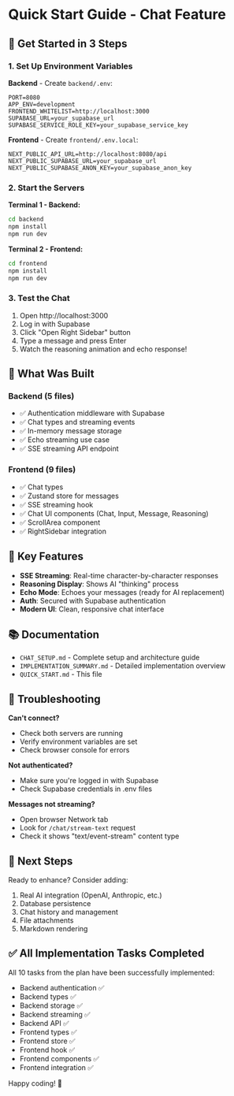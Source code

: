 # Quick Start Guide - Chat Feature

## 🚀 Get Started in 3 Steps

### 1. Set Up Environment Variables

**Backend** - Create `backend/.env`:
```env
PORT=8080
APP_ENV=development
FRONTEND_WHITELIST=http://localhost:3000
SUPABASE_URL=your_supabase_url
SUPABASE_SERVICE_ROLE_KEY=your_supabase_service_key
```

**Frontend** - Create `frontend/.env.local`:
```env
NEXT_PUBLIC_API_URL=http://localhost:8080/api
NEXT_PUBLIC_SUPABASE_URL=your_supabase_url
NEXT_PUBLIC_SUPABASE_ANON_KEY=your_supabase_anon_key
```

### 2. Start the Servers

**Terminal 1 - Backend:**
```bash
cd backend
npm install
npm run dev
```

**Terminal 2 - Frontend:**
```bash
cd frontend
npm install
npm run dev
```

### 3. Test the Chat

1. Open http://localhost:3000
2. Log in with Supabase
3. Click "Open Right Sidebar" button
4. Type a message and press Enter
5. Watch the reasoning animation and echo response!

## 📁 What Was Built

### Backend (5 files)
- ✅ Authentication middleware with Supabase
- ✅ Chat types and streaming events
- ✅ In-memory message storage
- ✅ Echo streaming use case
- ✅ SSE streaming API endpoint

### Frontend (9 files)
- ✅ Chat types
- ✅ Zustand store for messages
- ✅ SSE streaming hook
- ✅ Chat UI components (Chat, Input, Message, Reasoning)
- ✅ ScrollArea component
- ✅ RightSidebar integration

## 🎯 Key Features

- **SSE Streaming**: Real-time character-by-character responses
- **Reasoning Display**: Shows AI "thinking" process
- **Echo Mode**: Echoes your messages (ready for AI replacement)
- **Auth**: Secured with Supabase authentication
- **Modern UI**: Clean, responsive chat interface

## 📚 Documentation

- `CHAT_SETUP.md` - Complete setup and architecture guide
- `IMPLEMENTATION_SUMMARY.md` - Detailed implementation overview
- `QUICK_START.md` - This file

## 🔧 Troubleshooting

**Can't connect?**
- Check both servers are running
- Verify environment variables are set
- Check browser console for errors

**Not authenticated?**
- Make sure you're logged in with Supabase
- Check Supabase credentials in .env files

**Messages not streaming?**
- Open browser Network tab
- Look for `/chat/stream-text` request
- Check it shows "text/event-stream" content type

## 🚀 Next Steps

Ready to enhance? Consider adding:
1. Real AI integration (OpenAI, Anthropic, etc.)
2. Database persistence
3. Chat history and management
4. File attachments
5. Markdown rendering

## ✅ All Implementation Tasks Completed

All 10 tasks from the plan have been successfully implemented:
- Backend authentication ✅
- Backend types ✅  
- Backend storage ✅
- Backend streaming ✅
- Backend API ✅
- Frontend types ✅
- Frontend store ✅
- Frontend hook ✅
- Frontend components ✅
- Frontend integration ✅

Happy coding! 🎉

